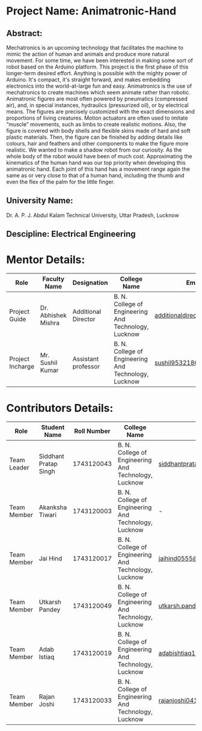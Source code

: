 # Project Name: Animatronic-Hand
## Abstract:
Mechatronics is an upcoming technology that facilitates the machine to mimic the action of human and  animals and produce more natural movement. For some time, we have been interested in making some  sort of robot based on the Arduino platform. This project is the first phase of this longer-term desired  effort. Anything is possible with the mighty power of Arduino. It's compact, it's straight forward, and  makes embedding electronics into the world-at-large fun and easy.  Animatronics is the use of mechatronics to create machines which seem animate rather than robotic.  Animatronic figures are most often powered by pneumatics (compressed air), and, in special instances,  hydraulics (pressurized oil), or by electrical means. The figures are precisely customized with the exact  dimensions and proportions of living creatures. Motion actuators are often used to imitate “muscle”  movements, such as limbs to create realistic motions. Also, the figure is covered with body shells and  flexible skins made of hard and soft plastic materials. Then, the figure can be finished by adding details  like colours, hair and feathers and other components to make the figure more realistic.  We wanted to make a shadow robot from our curiosity. As the whole body of the robot would have  been of much cost. Approximating the kinematics of the human hand was our top priority when  developing this animatronic hand. Each joint of this hand has a movement range again the same as or  very close to that of a human hand, including the thumb and even the flex of the palm for the little  finger.
## University Name:
Dr. A. P. J. Abdul Kalam Technical University, Uttar Pradesh, Lucknow
## Descipline: Electrical Engineering
# Mentor Details:
| Role | Faculty Name | Designation | College Name | Email ID |
| ---- | ------------ | ----------- | ------------ | -------- |
| Project Guide | Dr. Abhishek Mishra | Additional Director  | B. N. College of Engineering And Technology, Lucknow | additionaldirector@bncet.ac.in |
| Project Incharge | Mr. Sushil Kumar | Assistant professor | B. N. College of Engineering And Technology, Lucknow | sushil95321862@gmail.com |

# Contributors Details:

| Role | Student Name | Roll Number | College Name | Email ID|
|----- | ------------ | ----------- | ------------ | ------- |
| Team Leader | Siddhant Pratap Singh | 1743120043 | B. N. College of Engineering And Technology, Lucknow | siddhantpratapsingh46@gmail.com |
| Team Member | Akanksha Tiwari | 1743120003 | B. N. College of Engineering And Technology, Lucknow | - |
| Team Member | Jai Hind | 1743120017 | B. N. College of Engineering And Technology, Lucknow | jaihind0555@gmail.com |
| Team Member | Utkarsh Pandey | 1743120049 | B. N. College of Engineering And Technology, Lucknow | utkarsh.pandey760@gmail.com |
| Team Member | Adab Istiaq | 1743120019 | B. N. College of Engineering And Technology, Lucknow | adabishtiaq123@gmail.com |
| Team Member | Rajan Joshi | 1743120033 | B. N. College of Engineering And Technology, Lucknow | rajanjoshi041@gmail.com |
